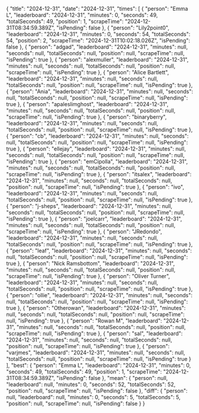 {
  "title": "2024-12-31",
  "date": "2024-12-31",
  "times": [
    {
      "person": "Emma L",
      "leaderboard": "2024-12-31",
      "minutes": 0,
      "seconds": 49,
      "totalSeconds": 49,
      "position": 1,
      "scrapeTime": "2024-12-31T08:34:59.389Z",
      "isPending": false
    },
    {
      "person": "Lily2point0",
      "leaderboard": "2024-12-31",
      "minutes": 0,
      "seconds": 54,
      "totalSeconds": 54,
      "position": 2,
      "scrapeTime": "2024-12-31T10:02:18.026Z",
      "isPending": false
    },
    {
      "person": "adgad",
      "leaderboard": "2024-12-31",
      "minutes": null,
      "seconds": null,
      "totalSeconds": null,
      "position": null,
      "scrapeTime": null,
      "isPending": true
    },
    {
      "person": "alexmuller",
      "leaderboard": "2024-12-31",
      "minutes": null,
      "seconds": null,
      "totalSeconds": null,
      "position": null,
      "scrapeTime": null,
      "isPending": true
    },
    {
      "person": "Alice Bartlett",
      "leaderboard": "2024-12-31",
      "minutes": null,
      "seconds": null,
      "totalSeconds": null,
      "position": null,
      "scrapeTime": null,
      "isPending": true
    },
    {
      "person": "Ania",
      "leaderboard": "2024-12-31",
      "minutes": null,
      "seconds": null,
      "totalSeconds": null,
      "position": null,
      "scrapeTime": null,
      "isPending": true
    },
    {
      "person": "apaleslimghost",
      "leaderboard": "2024-12-31",
      "minutes": null,
      "seconds": null,
      "totalSeconds": null,
      "position": null,
      "scrapeTime": null,
      "isPending": true
    },
    {
      "person": "binaryberry",
      "leaderboard": "2024-12-31",
      "minutes": null,
      "seconds": null,
      "totalSeconds": null,
      "position": null,
      "scrapeTime": null,
      "isPending": true
    },
    {
      "person": "cb",
      "leaderboard": "2024-12-31",
      "minutes": null,
      "seconds": null,
      "totalSeconds": null,
      "position": null,
      "scrapeTime": null,
      "isPending": true
    },
    {
      "person": "ellejay",
      "leaderboard": "2024-12-31",
      "minutes": null,
      "seconds": null,
      "totalSeconds": null,
      "position": null,
      "scrapeTime": null,
      "isPending": true
    },
    {
      "person": "emCipolla",
      "leaderboard": "2024-12-31",
      "minutes": null,
      "seconds": null,
      "totalSeconds": null,
      "position": null,
      "scrapeTime": null,
      "isPending": true
    },
    {
      "person": "itsalex",
      "leaderboard": "2024-12-31",
      "minutes": null,
      "seconds": null,
      "totalSeconds": null,
      "position": null,
      "scrapeTime": null,
      "isPending": true
    },
    {
      "person": "ivo",
      "leaderboard": "2024-12-31",
      "minutes": null,
      "seconds": null,
      "totalSeconds": null,
      "position": null,
      "scrapeTime": null,
      "isPending": true
    },
    {
      "person": "j-sheps",
      "leaderboard": "2024-12-31",
      "minutes": null,
      "seconds": null,
      "totalSeconds": null,
      "position": null,
      "scrapeTime": null,
      "isPending": true
    },
    {
      "person": "joelcarr",
      "leaderboard": "2024-12-31",
      "minutes": null,
      "seconds": null,
      "totalSeconds": null,
      "position": null,
      "scrapeTime": null,
      "isPending": true
    },
    {
      "person": "JRedondo",
      "leaderboard": "2024-12-31",
      "minutes": null,
      "seconds": null,
      "totalSeconds": null,
      "position": null,
      "scrapeTime": null,
      "isPending": true
    },
    {
      "person": "leaf",
      "leaderboard": "2024-12-31",
      "minutes": null,
      "seconds": null,
      "totalSeconds": null,
      "position": null,
      "scrapeTime": null,
      "isPending": true
    },
    {
      "person": "Nick Ramsbottom",
      "leaderboard": "2024-12-31",
      "minutes": null,
      "seconds": null,
      "totalSeconds": null,
      "position": null,
      "scrapeTime": null,
      "isPending": true
    },
    {
      "person": "Oliver Turner",
      "leaderboard": "2024-12-31",
      "minutes": null,
      "seconds": null,
      "totalSeconds": null,
      "position": null,
      "scrapeTime": null,
      "isPending": true
    },
    {
      "person": "ollie",
      "leaderboard": "2024-12-31",
      "minutes": null,
      "seconds": null,
      "totalSeconds": null,
      "position": null,
      "scrapeTime": null,
      "isPending": true
    },
    {
      "person": "Otherowan",
      "leaderboard": "2024-12-31",
      "minutes": null,
      "seconds": null,
      "totalSeconds": null,
      "position": null,
      "scrapeTime": null,
      "isPending": true
    },
    {
      "person": "Rowan M",
      "leaderboard": "2024-12-31",
      "minutes": null,
      "seconds": null,
      "totalSeconds": null,
      "position": null,
      "scrapeTime": null,
      "isPending": true
    },
    {
      "person": "sal",
      "leaderboard": "2024-12-31",
      "minutes": null,
      "seconds": null,
      "totalSeconds": null,
      "position": null,
      "scrapeTime": null,
      "isPending": true
    },
    {
      "person": "varjmes",
      "leaderboard": "2024-12-31",
      "minutes": null,
      "seconds": null,
      "totalSeconds": null,
      "position": null,
      "scrapeTime": null,
      "isPending": true
    }
  ],
  "best": {
    "person": "Emma L",
    "leaderboard": "2024-12-31",
    "minutes": 0,
    "seconds": 49,
    "totalSeconds": 49,
    "position": 1,
    "scrapeTime": "2024-12-31T08:34:59.389Z",
    "isPending": false
  },
  "mean": {
    "person": null,
    "leaderboard": null,
    "minutes": 0,
    "seconds": 52,
    "totalSeconds": 52,
    "position": null,
    "scrapeTime": null,
    "isPending": false
  },
  "diff": {
    "person": null,
    "leaderboard": null,
    "minutes": 0,
    "seconds": 5,
    "totalSeconds": 5,
    "position": null,
    "scrapeTime": null,
    "isPending": false
  }
}